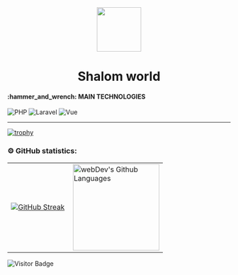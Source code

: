 <div id="header" align="center">
  <img src="https://media.giphy.com/media/M9gbBd9nbDrOTu1Mqx/giphy.gif](https://www.google.com/url?sa=i&url=https%3A%2F%2Fgiphy.com%2Fgifs%2FMA41p1XHjzXZD25jiq&psig=AOvVaw0v29ayGzV-SvZIIuPZ0gJQ&ust=1710447198794000&source=images&cd=vfe&opi=89978449&ved=0CBIQjRxqFwoTCLC6wq-G8oQDFQAAAAAdAAAAABAE)" width="100"/>
  <h1 align="center">Shalom world</h1>
</div>

<h4>:hammer_and_wrench: MAIN TECHNOLOGIES</h4>

<div>
  <a>
    <img src="https://img.shields.io/badge/php-%23777BB4.svg?style=for-the-badge&logo=PHP&logoColor=black" alt="PHP"/>
  </a>
  <a>
    <img src="https://img.shields.io/badge/laravel-white.svg?style=for-the-badge&logo=Laravel&logoColor=orange" alt="Laravel"/>
  </a>
  <a>
    <img src="https://img.shields.io/badge/vue-white.svg?style=for-the-badge&logo=Vue&logoColor=green" alt="Vue"/>
  </a>
</div>

---

[![trophy](https://github-profile-trophy.vercel.app/?username=chokoladis)](https://github.com/ryo-ma/github-profile-trophy)

### ⚙️ GitHub statistics:

<table>
  <tr>
    <td>
      <a href="https://git.io/streak-stats"><img src="https://github-readme-streak-stats.herokuapp.com?user=chokoladis&theme=transparent&border_radius=4&date_format=j%20M%5B%20Y%5D" alt="GitHub Streak" /></a>
    </td>
    <td>
      <img height="195px" align="right" alt="webDev's Github Languages" src="https://github-readme-stats-sigma-five.vercel.app/api/top-langs/?username=chokoladis&layout=compact&theme=vision-friendly-dark" />
    </td>
  </tr>
</table>

![Visitor Badge](https://visitor-badge.laobi.icu/badge?page_id=chokoladis)
<!--
**chokoladis/chokoladis** is a ✨ _special_ ✨ repository because its `README.md` (this file) appears on your GitHub profile.

Here are some ideas to get you started:

- 🔭 I’m currently working on ...
- 🌱 I’m currently learning ...
- 👯 I’m looking to collaborate on ...
- 🤔 I’m looking for help with ...
- 💬 Ask me about ...
- 📫 How to reach me: ...
- 😄 Pronouns: ...
- ⚡ Fun fact: ...
-->
